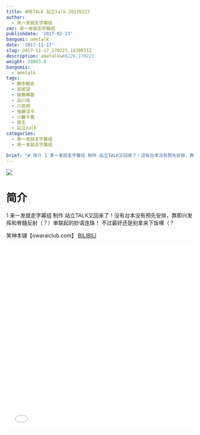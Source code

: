 ```yaml
---
title: AMETALK 站立talk 20170223
author:
  - 来一发就走字幕组
zmz: 来一发就走字幕组
publishdate: '2017-02-23'
bangumi: ametalk
date: '2017-11-17'
slug: 2017-11-17_170223_16398312
description: ametalk&#8226;170223
weight: 28883.0
bangumis:
  - ametalk
tags:
  - 藤本敏史
  - 岩尾望
  - 後藤輝基
  - 品川祐
  - 川島明
  - 後藤淳平
  - 小藪千豊
  - 亜生
  - 站立talk
categories:
  - 来一发就走字幕组
  - 来一发就走字幕组

brief: "# 简介 1 来一发就走字幕组 制作 站立TALK又回来了！没有台本没有预先安排，靠即兴发挥和脊髓反射（？）串联起的妙语连珠！ 不过最好还是别拿来下饭噢（？ 笑神本铺【owaraiclub.com】"
---
```

![](https://i.imgur.com/cw9DMci.png)
# 简介  
1
来一发就走字幕组 制作
站立TALK又回来了！没有台本没有预先安排，靠即兴发挥和脊髓反射（？）串联起的妙语连珠！
不过最好还是别拿来下饭噢（？

笑神本铺【owaraiclub.com】
  [BILIBILI](https://www.bilibili.com/video/av16398312/)

<div class="vcontainer">  <iframe class="video" src="//www.bilibili.com/blackboard/player.html?aid=16398312" width="100%" height="500" frameborder="0" allowfullscreen="allowfullscreen"></iframe></div>

